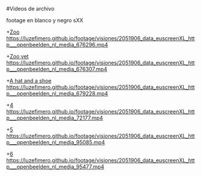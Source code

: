 #Videos de archivo

footage en blanco y negro sXX

+[Zoo](2051906_data_euscreenXL_http___openbeelden_nl_media_676296.mp4)    https://luzefimero.github.io/footage/visiones/2051906_data_euscreenXL_http___openbeelden_nl_media_676296.mp4

+[Zoo vet](2051906_data_euscreenXL_http___openbeelden_nl_media_676307.mp4) https://luzefimero.github.io/footage/visiones/2051906_data_euscreenXL_http___openbeelden_nl_media_676307.mp4

+[A hat and a shoe](2051906_data_euscreenXL_http___openbeelden_nl_media_679228.mp4) https://luzefimero.github.io/footage/visiones/2051906_data_euscreenXL_http___openbeelden_nl_media_679228.mp4

+[4](2051906_data_euscreenXL_http___openbeelden_nl_media_72177.mp4) https://luzefimero.github.io/footage/visiones/2051906_data_euscreenXL_http___openbeelden_nl_media_72177.mp4

+[5](2051906_data_euscreenXL_http___openbeelden_nl_media_95085.mp4) https://luzefimero.github.io/footage/visiones/2051906_data_euscreenXL_http___openbeelden_nl_media_95085.mp4

+[6](2051906_data_euscreenXL_http___openbeelden_nl_media_95477.mp4) https://luzefimero.github.io/footage/visiones/2051906_data_euscreenXL_http___openbeelden_nl_media_95477.mp4


